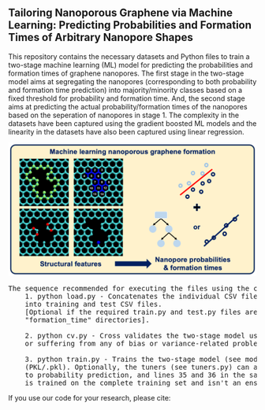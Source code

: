 ## Tailoring Nanoporous Graphene via Machine Learning: Predicting Probabilities and Formation Times of Arbitrary Nanopore Shapes

This repository contains the necessary datasets and Python files to train a two-stage machine learning (ML) model for predicting the probabilities and formation times of graphene nanopores.
The first stage in the two-stage model aims at segregating the nanopores (corresponding to both probability and formation time prediction) into majority/minority classes based on a fixed threshold for probability and formation time. And,
the second stage aims at predicting the actual probability/formation times of the nanopores based on the seperation of nanopores in stage 1. The complexity in the datasets have been captured using the gradient boosted ML models and
the linearity in the datasets have also been captured using linear regression.

![alt text](https://github.com/agrgroup/MLforNanopores/blob/main/TOC_image.png)

<pre>
The sequence recommended for executing the files using the command prompt is:
    1. python load.py - Concatenates the individual CSV files in the "physicalFeatures" folder into one dataframe and splits it 
    into training and test CSV files.
    [Optional if the required train.py and test.py files are already present in the "input" folder in the "probability" and 
    "formation_time" directories].
    
    2. python cv.py - Cross validates the two-stage model using any the KFold technique. This helps in knowing if the model is learning stably
    or suffering from any of bias or variance-related problems.
    
    3. python train.py - Trains the two-stage model (see model.py) using the training set and saves the model as a pickle file 
    (PKL/.pkl). Optionally, the tuners (see tuners.py) can also be enabled by uncommenting lines 41 and 42 in the "train.py" file corresponding 
    to probability prediction, and lines 35 and 36 in the same file but corresponding to formation time prediction. Npte that the two-stage model
    is trained on the complete training set and isn't an ensemble of models over different folds trained during cross validation.
</pre>

If you use our code for your research, please cite: 
